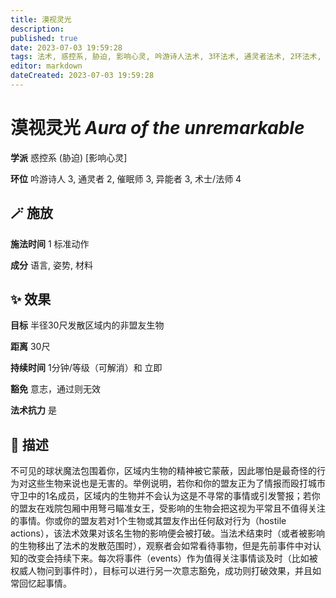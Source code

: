 ```yaml
---
title: 漠视灵光
description: 
published: true
date: 2023-07-03 19:59:28
tags: 法术, 惑控系, 胁迫, 影响心灵, 吟游诗人法术, 3环法术, 通灵者法术, 2环法术, 催眠师法术, 异能者法术, 术士/法师法术, 4环法术
editor: markdown
dateCreated: 2023-07-03 19:59:28
---
```


# **漠视灵光** *Aura of the unremarkable*

**学派** 惑控系 (胁迫) \[影响心灵\] 

**环位** 吟游诗人 3, 通灵者 2, 催眠师 3, 异能者 3, 术士/法师 4

## 🪄 施放

**施法时间** 1 标准动作

**成分** 语言, 姿势, 材料

## ✨ 效果 

**目标** 半径30尺发散区域内的非盟友生物 

**距离** 30尺  

**持续时间** 1分钟/等级（可解消）和 立即 

**豁免** 意志，通过则无效

**法术抗力** 是

## 📖 描述

不可见的球状魔法包围着你，区域内生物的精神被它蒙蔽，因此哪怕是最奇怪的行为对这些生物来说也是无害的。举例说明，若你和你的盟友正为了情报而殴打城市守卫中的1名成员，区域内的生物并不会认为这是不寻常的事情或引发警报；若你的盟友在戏院包厢中用弩弓瞄准女王，受影响的生物会把这视为平常且不值得关注的事情。你或你的盟友若对1个生物或其盟友作出任何敌对行为（hostile actions），该法术效果对该名生物的影响便会被打破。当法术结束时（或者被影响的生物移出了法术的发散范围时），观察者会如常看待事物，但是先前事件中对认知的改变会持续下来。每次将事件（events）作为值得关注事情谈及时（比如被权威人物问到事件时），目标可以进行另一次意志豁免，成功则打破效果，并且如常回忆起事情。
    